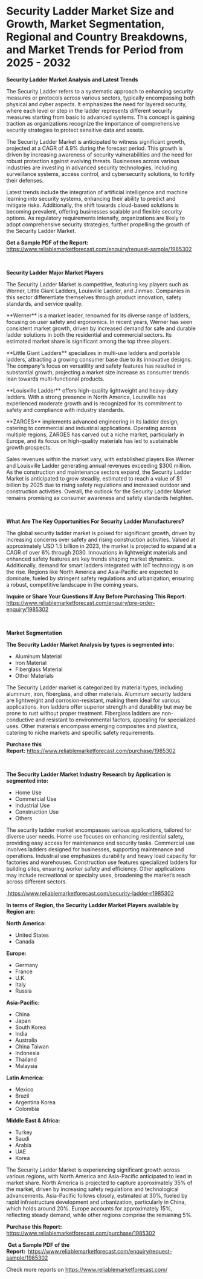 <p><h1>Security Ladder Market Size and Growth, Market Segmentation, Regional and Country Breakdowns, and Market Trends for Period from 2025 -  2032</h1></p><p><strong>Security Ladder Market Analysis and Latest Trends</strong></p>
<p><p>The Security Ladder refers to a systematic approach to enhancing security measures or protocols across various sectors, typically encompassing both physical and cyber aspects. It emphasizes the need for layered security, where each level or step in the ladder represents different security measures starting from basic to advanced systems. This concept is gaining traction as organizations recognize the importance of comprehensive security strategies to protect sensitive data and assets.</p><p>The Security Ladder Market is anticipated to witness significant growth, projected at a CAGR of 4.9% during the forecast period. This growth is driven by increasing awareness of security vulnerabilities and the need for robust protection against evolving threats. Businesses across various industries are investing in advanced security technologies, including surveillance systems, access control, and cybersecurity solutions, to fortify their defenses.</p><p>Latest trends include the integration of artificial intelligence and machine learning into security systems, enhancing their ability to predict and mitigate risks. Additionally, the shift towards cloud-based solutions is becoming prevalent, offering businesses scalable and flexible security options. As regulatory requirements intensify, organizations are likely to adopt comprehensive security strategies, further propelling the growth of the Security Ladder Market.</p></p>
<p><strong>Get a Sample PDF of the Report:&nbsp;</strong> <a href="https://www.reliablemarketforecast.com/enquiry/request-sample/1985302?utm_campaign=1080&utm_medium=2&utm_source=Github&utm_content=ia&utm_term=19022025&utm_id=security-ladder">https://www.reliablemarketforecast.com/enquiry/request-sample/1985302</a></p>
<p>&nbsp;</p>
<p><strong>Security Ladder Major Market Players</strong></p>
<p><p>The Security Ladder Market is competitive, featuring key players such as Werner, Little Giant Ladders, Louisville Ladder, and Jinmao. Companies in this sector differentiate themselves through product innovation, safety standards, and service quality.</p><p>**Werner** is a market leader, renowned for its diverse range of ladders, focusing on user safety and ergonomics. In recent years, Werner has seen consistent market growth, driven by increased demand for safe and durable ladder solutions in both the residential and commercial sectors. Its estimated market share is significant among the top three players.</p><p>**Little Giant Ladders** specializes in multi-use ladders and portable ladders, attracting a growing consumer base due to its innovative designs. The company's focus on versatility and safety features has resulted in substantial growth, projecting a market size increase as consumer trends lean towards multi-functional products.</p><p>**Louisville Ladder** offers high-quality lightweight and heavy-duty ladders. With a strong presence in North America, Louisville has experienced moderate growth and is recognized for its commitment to safety and compliance with industry standards.</p><p>**ZARGES** implements advanced engineering in its ladder design, catering to commercial and industrial applications. Operating across multiple regions, ZARGES has carved out a niche market, particularly in Europe, and its focus on high-quality materials has led to sustainable growth prospects.</p><p>Sales revenues within the market vary, with established players like Werner and Louisville Ladder generating annual revenues exceeding $300 million. As the construction and maintenance sectors expand, the Security Ladder Market is anticipated to grow steadily, estimated to reach a value of $1 billion by 2025 due to rising safety regulations and increased outdoor and construction activities. Overall, the outlook for the Security Ladder Market remains promising as consumer awareness and safety standards heighten.</p></p>
<p>&nbsp;</p>
<p><strong>What Are The Key Opportunities For Security Ladder Manufacturers?</strong></p>
<p><p>The global security ladder market is poised for significant growth, driven by increasing concerns over safety and rising construction activities. Valued at approximately USD 1.5 billion in 2023, the market is projected to expand at a CAGR of over 6% through 2030. Innovations in lightweight materials and enhanced safety features are key trends shaping market dynamics. Additionally, demand for smart ladders integrated with IoT technology is on the rise. Regions like North America and Asia-Pacific are expected to dominate, fueled by stringent safety regulations and urbanization, ensuring a robust, competitive landscape in the coming years.</p></p>
<p><strong>Inquire or Share Your Questions If Any Before Purchasing This Report:</strong> <a href="https://www.reliablemarketforecast.com/enquiry/pre-order-enquiry/1985302?utm_campaign=1080&utm_medium=2&utm_source=Github&utm_content=ia&utm_term=19022025&utm_id=security-ladder">https://www.reliablemarketforecast.com/enquiry/pre-order-enquiry/1985302</a></p>
<p>&nbsp;</p>
<p><strong>Market Segmentation</strong></p>
<p><strong>The Security Ladder Market Analysis by types is segmented into:</strong></p>
<p><ul><li>Aluminum Material</li><li>Iron Material</li><li>Fiberglass Material</li><li>Other Materials</li></ul></p>
<p><p>The Security Ladder market is categorized by material types, including aluminum, iron, fiberglass, and other materials. Aluminum security ladders are lightweight and corrosion-resistant, making them ideal for various applications. Iron ladders offer superior strength and durability but may be prone to rust without proper treatment. Fiberglass ladders are non-conductive and resistant to environmental factors, appealing for specialized uses. Other materials encompass emerging composites and plastics, catering to niche markets and specific safety requirements.</p></p>
<p><strong>Purchase this Report:&nbsp;</strong><a href="https://www.reliablemarketforecast.com/purchase/1985302?utm_campaign=1080&utm_medium=2&utm_source=Github&utm_content=ia&utm_term=19022025&utm_id=security-ladder">https://www.reliablemarketforecast.com/purchase/1985302</a></p>
<p>&nbsp;</p>
<p><strong>The Security Ladder Market Industry Research by Application is segmented into:</strong></p>
<p><ul><li>Home Use</li><li>Commercial Use</li><li>Industrial Use</li><li>Construction Use</li><li>Others</li></ul></p>
<p><p>The security ladder market encompasses various applications, tailored for diverse user needs. Home use focuses on enhancing residential safety, providing easy access for maintenance and security tasks. Commercial use involves ladders designed for businesses, supporting maintenance and operations. Industrial use emphasizes durability and heavy load capacity for factories and warehouses. Construction use features specialized ladders for building sites, ensuring worker safety and efficiency. Other applications may include recreational or specialty uses, broadening the market’s reach across different sectors.</p></p>
<p><a href="https://www.reliablemarketforecast.com/security-ladder-r1985302?utm_campaign=1080&utm_medium=2&utm_source=Github&utm_content=ia&utm_term=19022025&utm_id=security-ladder">&nbsp;https://www.reliablemarketforecast.com/security-ladder-r1985302</a></p>
<p><strong>In terms of Region, the Security Ladder Market Players available by Region are:</strong></p>
<p>
    <p> <strong> North America: </strong>
        <ul>
            <li>United States</li>
            <li>Canada</li>
        </ul>
        </p> 
    <p> <strong> Europe: </strong>
        <ul>
            <li>Germany</li>
            <li>France</li>
            <li>U.K.</li>
            <li>Italy</li>
            <li>Russia</li>
        </ul>
        </p> 
    <p> <strong> Asia-Pacific: </strong>
        <ul>
            <li>China</li>
            <li>Japan</li>
            <li>South Korea</li>
            <li>India</li>
            <li>Australia</li>
            <li>China Taiwan</li>
            <li>Indonesia</li>
            <li>Thailand</li>
            <li>Malaysia</li>
        </ul>
        </p> 
    <p> <strong> Latin America: </strong>
        <ul>
            <li>Mexico</li>
            <li>Brazil</li>
            <li>Argentina Korea</li>
            <li>Colombia</li>
        </ul>
        </p> 
    <p> <strong> Middle East & Africa: </strong>
        <ul>
            <li>Turkey</li>
            <li>Saudi</li>
            <li>Arabia</li>
            <li>UAE</li>
            <li>Korea</li>
        </ul>
    </p>
    </p>
<p><p>The Security Ladder Market is experiencing significant growth across various regions, with North America and Asia-Pacific anticipated to lead in market share. North America is projected to capture approximately 35% of the market, driven by increasing safety regulations and technological advancements. Asia-Pacific follows closely, estimated at 30%, fueled by rapid infrastructure development and urbanization, particularly in China, which holds around 20%. Europe accounts for approximately 15%, reflecting steady demand, while other regions comprise the remaining 5%.</p></p>
<p><strong>Purchase this Report: </strong><a href="https://www.reliablemarketforecast.com/purchase/1985302?utm_campaign=1080&utm_medium=2&utm_source=Github&utm_content=ia&utm_term=19022025&utm_id=security-ladder">https://www.reliablemarketforecast.com/purchase/1985302</a></p>
<p>&nbsp;<strong>Get a Sample PDF of the Report:&nbsp;&nbsp;</strong><a href="https://www.reliablemarketforecast.com/enquiry/request-sample/1985302?utm_campaign=1080&utm_medium=2&utm_source=Github&utm_content=ia&utm_term=19022025&utm_id=security-ladder">https://www.reliablemarketforecast.com/enquiry/request-sample/1985302</a></p>
<p><strong></strong></p>
<p>Check more reports on <a href="https://www.reliablemarketforecast.com/?utm_campaign=1080&utm_medium=2&utm_source=Github&utm_content=ia&utm_term=19022025&utm_id=security-ladder">https://www.reliablemarketforecast.com/</a></p>